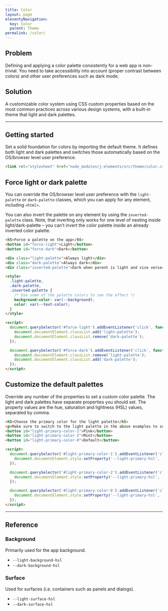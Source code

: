 ```yaml
---
title: Color
layout: page
eleventyNavigation:
  key: Color
  parent: Theme
permalink: /color/
---
```


## Problem

Defining and applying a color palette consistently for a web app is non-trivial. You need to take accessibility into account (proper contrast between colors) and other user preferences such as dark mode.

## Solution

A customizable color system using CSS custom properties based on the most common practices across various design systems, with a built-in theme that light and dark palettes.

---

## Getting started

Set a solid foundation for colors by importing the default theme. It defines both light and dark palettes and switches those automatically based on the OS/browser level user preference.

```html
<link rel="stylesheet" href="node_modules/j-elements/src/theme/color.css">
```

<module-size modules="theme/color.css,theme/palette/dark-props.css,theme/palette/dark.css,theme/palette/light-props.css,theme/palette/light.css,theme/palette/props.css"></module-size>

## Force light or dark palette

You can override the OS/browser level user preference with the `light-palette` or `dark-palette` classes, which you can apply for any element, including `<html>`.

You can also invert the palette on any element by using the `inverted-palette` class. Note, that inverting only works for one level of nesting inside light/dark-palette – you can’t invert the color palette inside an already inverted color palette.

<render-example></render-example>
```html
<h5>Force a palette on the app</h5>
<button id="force-light">Light</button>
<button id="force-dark">Dark</button>

<div class="light-palette">Always light</div>
<div class="dark-palette">Always dark</div>
<div class="inverted-palette">Dark when parent is light and vice versa</div>

<style>
  .light-palette,
  .dark-palette,
  .inverted-palette {
    /* Use some of the palette colors to see the effect */
    background-color: var(--background);
    color: var(--text-color);
  }
</style>

<script>
  document.querySelector('#force-light').addEventListener('click', function() {
    document.documentElement.classList.add('light-palette');
    document.documentElement.classList.remove('dark-palette');
  });

  document.querySelector('#force-dark').addEventListener('click', function() {
    document.documentElement.classList.remove('light-palette');
    document.documentElement.classList.add('dark-palette');
  });
</script>
```
<style>
div.light-palette,
div.dark-palette,
div.inverted-palette {
  margin: 0.25em 0;
  padding: 0.25em;
}
div.light-palette {
  margin-top: 2em;
}
</style>

## Customize the default palettes

Override any number of the properties to set a custom color palette. The light and dark palettes have separate properties you should set. The property values are the hue, saturation and lightness (HSL) values, separated by comma.

<render-example></render-example>
```html
<h5>Choose the primary color for the light palette</h5>
<p>Make sure to switch to the light palette in the above examples to see the changes.</p>
<button id="light-primary-color-1">Pink</button>
<button id="light-primary-color-2">Mint</button>
<button id="light-primary-color-0">Default</button>

<script>
  document.querySelector('#light-primary-color-1').addEventListener('click', function(e) {
    document.documentElement.style.setProperty('--light-primary-hsl', '289, 90%, 53%');
  });

  document.querySelector('#light-primary-color-2').addEventListener('click', function(e) {
    document.documentElement.style.setProperty('--light-primary-hsl', '160, 100%, 32%');
  });

  document.querySelector('#light-primary-color-0').addEventListener('click', function(e) {
    document.documentElement.style.setProperty('--light-primary-hsl', '');
  });
</script>
```


---


## Reference

### Background
Primarily used for the app background.

- `--light-background-hsl`
- `--dark-background-hsl`


### Surface
Used for surfaces (i.e. containers such as panels and dialogs).

- `--light-surface-hsl`
- `--dark-surface-hsl`
